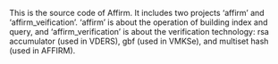 This is the source code of Affirm. It includes two projects ‘affirm’ and ‘affirm_veification’. ‘affirm’ is about the operation of building index and query, and ‘affirm_verification’ is about the verification technology: rsa accumulator (used in VDERS), gbf (used in VMKSe), and multiset hash (used in AFFIRM).
